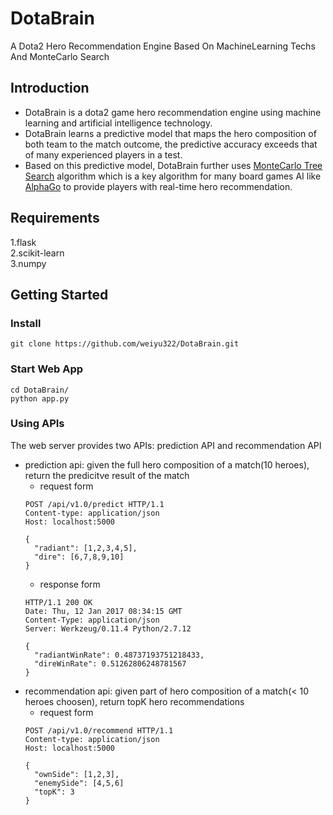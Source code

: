 # DotaBrain
A Dota2 Hero Recommendation Engine Based On MachineLearning Techs And MonteCarlo Search

## Introduction
- DotaBrain is a dota2 game hero recommendation engine using machine learning and artificial intelligence technology.
- DotaBrain learns a predictive model that maps the hero composition of both team to the match outcome, the predictive accuracy exceeds that of many experienced players in a test.
- Based on this predictive model, DotaBrain further uses [MonteCarlo Tree Search](https://en.wikipedia.org/wiki/Monte_Carlo_tree_search) algorithm which is a key algorithm for many board games AI like [AlphaGo](https://en.wikipedia.org/wiki/AlphaGo) to provide players with real-time hero recommendation.

## Requirements
1.flask<br>
2.scikit-learn<br>
3.numpy

## Getting Started
### Install
```
git clone https://github.com/weiyu322/DotaBrain.git
```
### Start Web App
```
cd DotaBrain/
python app.py
```
### Using APIs
The web server provides two APIs: prediction API and recommendation API
* prediction api: given the full hero composition of a match(10 heroes), return the predicitve result of the match 
  * request form
  ``` 
  POST /api/v1.0/predict HTTP/1.1
  Content-type: application/json
  Host: localhost:5000

  {
    "radiant": [1,2,3,4,5],
    "dire": [6,7,8,9,10]
  }
  ```
  * response form
  ```
  HTTP/1.1 200 OK
  Date: Thu, 12 Jan 2017 08:34:15 GMT
  Content-Type: application/json
  Server: Werkzeug/0.11.4 Python/2.7.12
  
  {
    "radiantWinRate": 0.48737193751218433,
    "direWinRate": 0.51262806248781567
  }
  ```
* recommendation api: given part of hero composition of a match(< 10 heroes choosen), return topK hero recommendations
  * request form
  ```
  POST /api/v1.0/recommend HTTP/1.1
  Content-type: application/json
  Host: localhost:5000
  
  {
    "ownSide": [1,2,3],
    "enemySide": [4,5,6]
    "topK": 3
  }
  ```

